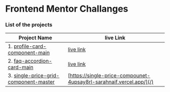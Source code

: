 # Frontend Mentor Challanges



### List of the projects

| Project Name                                                 | live Link                                                    |
| ------------------------------------------------------------ | ------------------------------------------------------------ |
| 1. [profile-card-component-main](https://github.com/SarahNaif/FrontEndMentor_Challenge/tree/main/profile-card-component-main) | [live link](https://front-end-mentor-challenge-sarahnaif.vercel.app/) |
| 2. [faq-accordion-card-main](https://github.com/SarahNaif/FrontEndMentor_Challenge/tree/main/faq-accordion-card-main) | [live link](https://faq-accordion-card-main-three-psi.vercel.app/) |
| 3. [single-price-grid-component-master](https://github.com/SarahNaif/FrontEndMentor_Challenge/tree/main/single-price-grid-component-master) | [https://single-price-compounet-4upsay8rl-sarahnaif.vercel.app/](/) |



